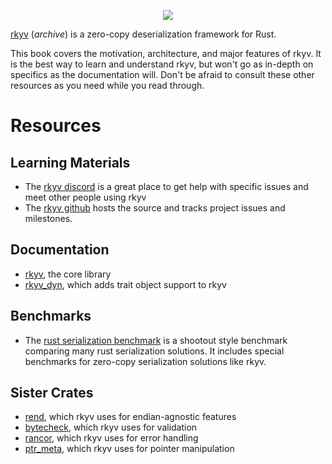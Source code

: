 <p align="center">
    <img src="https://raw.githubusercontent.com/rkyv/rkyv/master/media/logo_text_color.svg">
</p>

[rkyv](http://github.com/rkyv/rkyv) (*archive*) is a zero-copy deserialization framework for
Rust.

This book covers the motivation, architecture, and major features of rkyv. It is the best way to
learn and understand rkyv, but won't go as in-depth on specifics as the documentation will. Don't be
afraid to consult these other resources as you need while you read through.

# Resources

## Learning Materials

- The [rkyv discord](https://discord.gg/65F6MdnbQh) is a great place to get help with specific
  issues and meet other people using rkyv
- The [rkyv github](https://github.com/rkyv/rkyv) hosts the source and tracks project issues
  and milestones.

## Documentation

- [rkyv](https://docs.rs/rkyv), the core library
- [rkyv_dyn](https://docs.rs/rkyv_dyn), which adds trait object support to rkyv

## Benchmarks

- The [rust serialization benchmark](https://github.com/djkoloski/rust_serialization_benchmark) is a
  shootout style benchmark comparing many rust serialization solutions. It includes special
  benchmarks for zero-copy serialization solutions like rkyv.

## Sister Crates

- [rend](https://github.com/rkyv/rend), which rkyv uses for endian-agnostic features
- [bytecheck](https://github.com/rkyv/bytecheck), which rkyv uses for validation
- [rancor](https://github.com/rkyv/rancor), which rkyv uses for error handling
- [ptr_meta](https://github.com/rkyv/ptr_meta), which rkyv uses for pointer manipulation
